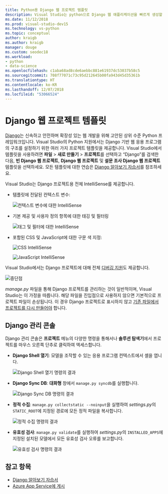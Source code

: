 ```yaml
---
title: Python용 Django 웹 프로젝트 템플릿
description: Visual Studio는 python으로 Django 웹 애플리케이션을 빠르게 생성할 수 있는 포괄적인 템플릿을 제공합니다.
ms.date: 11/12/2018
ms.prod: visual-studio-dev15
ms.technology: vs-python
ms.topic: conceptual
author: kraigb
ms.author: kraigb
manager: douge
ms.custom: seodec18
ms.workload:
- python
- data-science
ms.openlocfilehash: c1aba68ad8cde6aebbc881e61937dc53037b58c5
ms.sourcegitcommit: 708f77071c73c95d212645b00fa943d45d35361b
ms.translationtype: HT
ms.contentlocale: ko-KR
ms.lasthandoff: 12/07/2018
ms.locfileid: "53066524"
---
```

# <a name="django-web-project-template"></a>Django 웹 프로젝트 템플릿

[Django](https://www.djangoproject.com/)는 신속하고 안전하며 확장성 있는 웹 개발을 위해 고안된 상위 수준 Python 프레임워크입니다. Visual Studio의 Python 지원에서는 Django 기반 웹 응용 프로그램의 구조를 설정하기 위한 여러 가지 프로젝트 템플릿을 제공합니다. Visual Studio에서 템플릿을 사용하려면 **파일** > **새로 만들기** > **프로젝트**를 선택하고 “Django”를 검색한 다음, **빈 Django 웹 프로젝트**, **Django 웹 프로젝트** 및 **설문 조사 Django 웹 프로젝트** 템플릿을 선택하세요. 모든 템플릿에 대한 연습은 [Django 알아보기 자습서](learn-django-in-visual-studio-step-01-project-and-solution.md)를 참조하세요.

Visual Studio는 Django 프로젝트용 전체 IntelliSense를 제공합니다.

- 템플릿에 전달된 컨텍스트 변수:

    ![컨텍스트 변수에 대한 IntelliSense](media/template-django-intellisense.png)

- 기본 제공 및 사용자 정의 항목에 대한 태깅 및 필터링

    ![태그 및 필터에 대한 IntelliSense](media/template-django-intellisense-filter.png)

- 포함된 CSS 및 JavaScript에 대한 구문 색 지정:

    ![CSS IntelliSense](media/template-django-intellisense-css.png)

    ![JavaScript IntelliSense](media/template-django-intellisense-js.png)

Visual Studio에서는 Django 프로젝트에 대해 전체 [디버깅 지원](debugging-python-in-visual-studio.md)도 제공합니다. 

![중단점](media/template-django-debugging.png)

*manage.py* 파일을 통해 Django 프로젝트를 관리하는 것이 일반적이며, Visual Studio는 이 가정을 따릅니다. 해당 파일을 진입점으로 사용하지 않으면 기본적으로 프로젝트 파일이 손상됩니다. 이 경우 Django 프로젝트로 표시하지 않고 [기존 파일에서 프로젝트를 다시 만들어야](managing-python-projects-in-visual-studio.md#create-a-project-from-existing-files) 합니다.

## <a name="django-management-console"></a>Django 관리 콘솔

Django 관리 콘솔은 **프로젝트** 메뉴의 다양한 명령을 통해서나 **솔루션 탐색기**에서 프로젝트를 마우스 오른쪽 단추로 클릭하여 액세스합니다.

- **Django Shell 열기**: 모델을 조작할 수 있는 응용 프로그램 컨텍스트에서 셸을 엽니다.

    ![Django Shell 열기 명령의 결과](media/template-django-console-shell.png)

- **Django Sync DB**: **대화형** 창에서 `manage.py syncdb`를 실행합니다.

    ![Django Sync DB 명령의 결과](media/template-django-console-sync-db.png)

- **정적 수집**: `manage.py collectstatic --noinput`을 실행하여 *settings.py*의 `STATIC_ROOT`에 지정된 경로에 모든 정적 파일을 복사합니다.

    ![정적 수집 명령의 결과](media/template-django-console-collect-static.png)

- **유효성 검사**: `manage.py validate`를 실행하여 *settings.py*의 `INSTALLED_APPS`에 지정된 설치된 모델에서 모든 유효성 검사 오류를 보고합니다.

    ![유효성 검사 명령의 결과](media/template-django-console-validate.png)

## <a name="see-also"></a>참고 항목

- [Django 알아보기 자습서](learn-django-in-visual-studio-step-01-project-and-solution.md)
- [Azure App Service에 게시](publishing-python-web-applications-to-azure-from-visual-studio.md)

